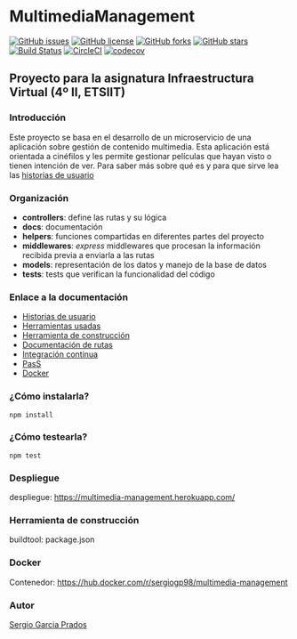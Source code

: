 # MultimediaManagement

[![GitHub issues](https://img.shields.io/github/issues/sergiogp98/MultimediaManagement)](https://github.com/sergiogp98/MultimediaManagement/issues) [![GitHub license](https://img.shields.io/github/license/sergiogp98/MultimediaManagement)](https://github.com/sergiogp98/MultimediaManagement/blob/master/LICENSE) [![GitHub forks](https://img.shields.io/github/forks/sergiogp98/MultimediaManagement)](https://github.com/sergiogp98/MultimediaManagement/network) [![GitHub stars](https://img.shields.io/github/stars/sergiogp98/MultimediaManagement)](https://github.com/sergiogp98/MultimediaManagement/stargazers) [![Build Status](https://travis-ci.org/sergiogp98/MultimediaManagement.svg?branch=master)](https://travis-ci.org/sergiogp98/MultimediaManagement) [![CircleCI](https://circleci.com/gh/sergiogp98/MultimediaManagement.svg?style=svg)](https://circleci.com/gh/sergiogp98/MultimediaManagement) [![codecov](https://codecov.io/gh/sergiogp98/MultimediaManagement/branch/master/graph/badge.svg)](https://codecov.io/gh/sergiogp98/MultimediaManagement)

## Proyecto para la asignatura Infraestructura Virtual (4º II, ETSIIT)

### Introducción
Este proyecto se basa en el desarrollo de un microservicio de una aplicación sobre gestión de contenido multimedia. Esta aplicación está orientada a cinéfilos y les permite gestionar películas que hayan visto o tienen intención de ver. Para saber más sobre qué es y para que sirve lea las [historias de usuario](https://github.com/sergiogp98/MultimediaManagement/blob/master/docs/historias_usuario.md)

### Organización
* **controllers**: define las rutas y su lógica
* **docs**: documentación
* **helpers**: funciones compartidas en diferentes partes del proyecto
* **middlewares**: *express* middlewares que procesan la información recibida previa a enviarla a las rutas
* **models**: representación de los datos y manejo de la base de datos
* **tests**: tests que verifican la funcionalidad del código

### Enlace a la documentación
* [Historias de usuario](https://github.com/sergiogp98/MultimediaManagement/blob/master/docs/historias_usuario.md)
* [Herramientas usadas](https://github.com/sergiogp98/MultimediaManagement/blob/master/docs/herramientas.md)
* [Herramienta de construcción](https://github.com/sergiogp98/MultimediaManagement/blob/master/docs/herramientas_construccion.md)
* [Documentación de rutas](https://multimedia-management.herokuapp.com/api-docs/) 
* [Integración continua](https://github.com/sergiogp98/MultimediaManagement/blob/master/docs/herramientas_ci.md)
* [PasS](https://github.com/sergiogp98/MultimediaManagement/blob/master/docs/paas.md)
* [Docker](https://github.com/sergiogp98/MultimediaManagement/blob/master/docs/docker.md)

### ¿Cómo instalarla?
`npm install` 

### ¿Cómo testearla?
`npm test`

### Despliegue
despliegue: https://multimedia-management.herokuapp.com/

### Herramienta de construcción
buildtool: package.json

### Docker
Contenedor: https://hub.docker.com/r/sergiogp98/multimedia-management

### Autor
[Sergio Garcia Prados](https://github.com/sergiogp98)


